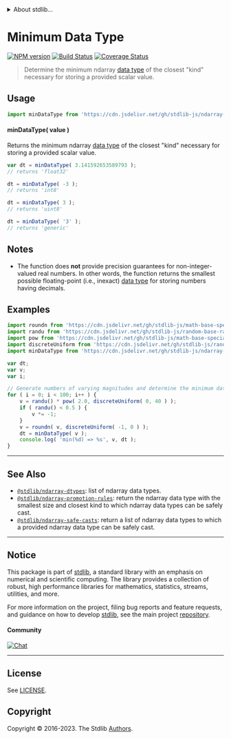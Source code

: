 <!--

@license Apache-2.0

Copyright (c) 2018 The Stdlib Authors.

Licensed under the Apache License, Version 2.0 (the "License");
you may not use this file except in compliance with the License.
You may obtain a copy of the License at

   http://www.apache.org/licenses/LICENSE-2.0

Unless required by applicable law or agreed to in writing, software
distributed under the License is distributed on an "AS IS" BASIS,
WITHOUT WARRANTIES OR CONDITIONS OF ANY KIND, either express or implied.
See the License for the specific language governing permissions and
limitations under the License.

-->


<details>
  <summary>
    About stdlib...
  </summary>
  <p>We believe in a future in which the web is a preferred environment for numerical computation. To help realize this future, we've built stdlib. stdlib is a standard library, with an emphasis on numerical and scientific computation, written in JavaScript (and C) for execution in browsers and in Node.js.</p>
  <p>The library is fully decomposable, being architected in such a way that you can swap out and mix and match APIs and functionality to cater to your exact preferences and use cases.</p>
  <p>When you use stdlib, you can be absolutely certain that you are using the most thorough, rigorous, well-written, studied, documented, tested, measured, and high-quality code out there.</p>
  <p>To join us in bringing numerical computing to the web, get started by checking us out on <a href="https://github.com/stdlib-js/stdlib">GitHub</a>, and please consider <a href="https://opencollective.com/stdlib">financially supporting stdlib</a>. We greatly appreciate your continued support!</p>
</details>

# Minimum Data Type

[![NPM version][npm-image]][npm-url] [![Build Status][test-image]][test-url] [![Coverage Status][coverage-image]][coverage-url] <!-- [![dependencies][dependencies-image]][dependencies-url] -->

> Determine the minimum ndarray [data type][@stdlib/ndarray/dtypes] of the closest "kind" necessary for storing a provided scalar value.

<!-- Section to include introductory text. Make sure to keep an empty line after the intro `section` element and another before the `/section` close. -->

<section class="intro">

</section>

<!-- /.intro -->

<!-- Package usage documentation. -->



<section class="usage">

## Usage

```javascript
import minDataType from 'https://cdn.jsdelivr.net/gh/stdlib-js/ndarray-min-dtype@deno/mod.js';
```

#### minDataType( value )

Returns the minimum ndarray [data type][@stdlib/ndarray/dtypes] of the closest "kind" necessary for storing a provided scalar value.

```javascript
var dt = minDataType( 3.141592653589793 );
// returns 'float32'

dt = minDataType( -3 );
// returns 'int8'

dt = minDataType( 3 );
// returns 'uint8'

dt = minDataType( '3' );
// returns 'generic'
```

</section>

<!-- /.usage -->

<!-- Package usage notes. Make sure to keep an empty line after the `section` element and another before the `/section` close. -->

<section class="notes">

## Notes

-   The function does **not** provide precision guarantees for non-integer-valued real numbers. In other words, the function returns the smallest possible floating-point (i.e., inexact) [data type][@stdlib/ndarray/dtypes] for storing numbers having decimals.

</section>

<!-- /.notes -->

<!-- Package usage examples. -->

<section class="examples">

## Examples

<!-- eslint no-undef: "error" -->

```javascript
import roundn from 'https://cdn.jsdelivr.net/gh/stdlib-js/math-base-special-roundn@deno/mod.js';
import randu from 'https://cdn.jsdelivr.net/gh/stdlib-js/random-base-randu@deno/mod.js';
import pow from 'https://cdn.jsdelivr.net/gh/stdlib-js/math-base-special-pow@deno/mod.js';
import discreteUniform from 'https://cdn.jsdelivr.net/gh/stdlib-js/random-base-discrete-uniform@deno/mod.js';
import minDataType from 'https://cdn.jsdelivr.net/gh/stdlib-js/ndarray-min-dtype@deno/mod.js';

var dt;
var v;
var i;

// Generate numbers of varying magnitudes and determine the minimum data type for each value...
for ( i = 0; i < 100; i++ ) {
    v = randu() * pow( 2.0, discreteUniform( 0, 40 ) );
    if ( randu() < 0.5 ) {
        v *= -1;
    }
    v = roundn( v, discreteUniform( -1, 0 ) );
    dt = minDataType( v );
    console.log( 'min(%d) => %s', v, dt );
}
```

</section>

<!-- /.examples -->

<!-- Section to include cited references. If references are included, add a horizontal rule *before* the section. Make sure to keep an empty line after the `section` element and another before the `/section` close. -->

<section class="references">

</section>

<!-- /.references -->

<!-- Section for related `stdlib` packages. Do not manually edit this section, as it is automatically populated. -->

<section class="related">

* * *

## See Also

-   <span class="package-name">[`@stdlib/ndarray-dtypes`][@stdlib/ndarray/dtypes]</span><span class="delimiter">: </span><span class="description">list of ndarray data types.</span>
-   <span class="package-name">[`@stdlib/ndarray-promotion-rules`][@stdlib/ndarray/promotion-rules]</span><span class="delimiter">: </span><span class="description">return the ndarray data type with the smallest size and closest kind to which ndarray data types can be safely cast.</span>
-   <span class="package-name">[`@stdlib/ndarray-safe-casts`][@stdlib/ndarray/safe-casts]</span><span class="delimiter">: </span><span class="description">return a list of ndarray data types to which a provided ndarray data type can be safely cast.</span>

</section>

<!-- /.related -->

<!-- Section for all links. Make sure to keep an empty line after the `section` element and another before the `/section` close. -->


<section class="main-repo" >

* * *

## Notice

This package is part of [stdlib][stdlib], a standard library with an emphasis on numerical and scientific computing. The library provides a collection of robust, high performance libraries for mathematics, statistics, streams, utilities, and more.

For more information on the project, filing bug reports and feature requests, and guidance on how to develop [stdlib][stdlib], see the main project [repository][stdlib].

#### Community

[![Chat][chat-image]][chat-url]

---

## License

See [LICENSE][stdlib-license].


## Copyright

Copyright &copy; 2016-2023. The Stdlib [Authors][stdlib-authors].

</section>

<!-- /.stdlib -->

<!-- Section for all links. Make sure to keep an empty line after the `section` element and another before the `/section` close. -->

<section class="links">

[npm-image]: http://img.shields.io/npm/v/@stdlib/ndarray-min-dtype.svg
[npm-url]: https://npmjs.org/package/@stdlib/ndarray-min-dtype

[test-image]: https://github.com/stdlib-js/ndarray-min-dtype/actions/workflows/test.yml/badge.svg?branch=v0.1.1
[test-url]: https://github.com/stdlib-js/ndarray-min-dtype/actions/workflows/test.yml?query=branch:v0.1.1

[coverage-image]: https://img.shields.io/codecov/c/github/stdlib-js/ndarray-min-dtype/main.svg
[coverage-url]: https://codecov.io/github/stdlib-js/ndarray-min-dtype?branch=main

<!--

[dependencies-image]: https://img.shields.io/david/stdlib-js/ndarray-min-dtype.svg
[dependencies-url]: https://david-dm.org/stdlib-js/ndarray-min-dtype/main

-->

[chat-image]: https://img.shields.io/gitter/room/stdlib-js/stdlib.svg
[chat-url]: https://app.gitter.im/#/room/#stdlib-js_stdlib:gitter.im

[stdlib]: https://github.com/stdlib-js/stdlib

[stdlib-authors]: https://github.com/stdlib-js/stdlib/graphs/contributors

[umd]: https://github.com/umdjs/umd
[es-module]: https://developer.mozilla.org/en-US/docs/Web/JavaScript/Guide/Modules

[deno-url]: https://github.com/stdlib-js/ndarray-min-dtype/tree/deno
[umd-url]: https://github.com/stdlib-js/ndarray-min-dtype/tree/umd
[esm-url]: https://github.com/stdlib-js/ndarray-min-dtype/tree/esm
[branches-url]: https://github.com/stdlib-js/ndarray-min-dtype/blob/main/branches.md

[stdlib-license]: https://raw.githubusercontent.com/stdlib-js/ndarray-min-dtype/main/LICENSE

<!-- <related-links> -->

[@stdlib/ndarray/dtypes]: https://github.com/stdlib-js/ndarray-dtypes/tree/deno

[@stdlib/ndarray/promotion-rules]: https://github.com/stdlib-js/ndarray-promotion-rules/tree/deno

[@stdlib/ndarray/safe-casts]: https://github.com/stdlib-js/ndarray-safe-casts/tree/deno

<!-- </related-links> -->

</section>

<!-- /.links -->
